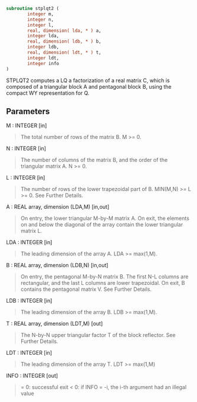 ```fortran
subroutine stplqt2 (
        integer m,
        integer n,
        integer l,
        real, dimension( lda, * ) a,
        integer lda,
        real, dimension( ldb, * ) b,
        integer ldb,
        real, dimension( ldt, * ) t,
        integer ldt,
        integer info
)
```

STPLQT2 computes a LQ a factorization of a real
matrix C, which is composed of a triangular block A and pentagonal block B,
using the compact WY representation for Q.

## Parameters
M : INTEGER [in]
> The total number of rows of the matrix B.
> M >= 0.

N : INTEGER [in]
> The number of columns of the matrix B, and the order of
> the triangular matrix A.
> N >= 0.

L : INTEGER [in]
> The number of rows of the lower trapezoidal part of B.
> MIN(M,N) >= L >= 0.  See Further Details.

A : REAL array, dimension (LDA,M) [in,out]
> On entry, the lower triangular M-by-M matrix A.
> On exit, the elements on and below the diagonal of the array
> contain the lower triangular matrix L.

LDA : INTEGER [in]
> The leading dimension of the array A.  LDA >= max(1,M).

B : REAL array, dimension (LDB,N) [in,out]
> On entry, the pentagonal M-by-N matrix B.  The first N-L columns
> are rectangular, and the last L columns are lower trapezoidal.
> On exit, B contains the pentagonal matrix V.  See Further Details.

LDB : INTEGER [in]
> The leading dimension of the array B.  LDB >= max(1,M).

T : REAL array, dimension (LDT,M) [out]
> The N-by-N upper triangular factor T of the block reflector.
> See Further Details.

LDT : INTEGER [in]
> The leading dimension of the array T.  LDT >= max(1,M)

INFO : INTEGER [out]
> = 0: successful exit
> < 0: if INFO = -i, the i-th argument had an illegal value
